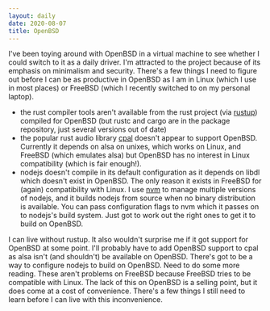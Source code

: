 ```yaml
---
layout: daily
date: 2020-08-07
title: OpenBSD
---
```


I've been toying around with OpenBSD in a virtual machine to see whether I could
switch to it as a daily driver. I'm attracted to the project because of its
emphasis on minimalism and security. There's a few things I need to figure out
before I can be as productive in OpenBSD as I am in Linux (which I use in most places)
or FreeBSD (which I recently switched to on my personal laptop).

- the rust compiler tools aren't available from the rust project (via [rustup](https://rustup.rs/))
  compiled for OpenBSD (but rustc and cargo are in the package repository, just several versions out of date)
- the popular rust audio library [cpal](https://crates.io/crates/cpal) doesn't appear to support OpenBSD.
  Currently it depends on alsa on unixes, which works on Linux, and FreeBSD (which emulates alsa) but
  OpenBSD has no interest in Linux compatibility (which is fair enough!).
- nodejs doesn't compile in its default configuration as it depends on libdl which doesn't exist in OpenBSD.
  The only reason it exists in FreeBSD for (again) compatibility with Linux.
  I use [nvm](https://github.com/nvm-sh/nvm)
  to manage multiple versions of nodejs, and it builds nodejs from source when no binary distribution is
  available. You can pass configuration flags to nvm which it passes on to
  nodejs's build system. Just got to work out the right ones to get it to build on OpenBSD.

I can live without rustup. It also wouldn't surprise me if it got support for OpenBSD at some point.
I'll probably have to add OpenBSD support to cpal as alsa isn't (and shouldn't) be available on OpenBSD.
There's got to be a way to configure nodejs to build on OpenBSD. Need to do some more reading.
These aren't problems on FreeBSD because FreeBSD tries to be compatible with Linux.
The lack of this on OpenBSD is a selling point, but it does come at a cost of convenience.
There's a few things I still need to learn before I can live with this inconvenience.

